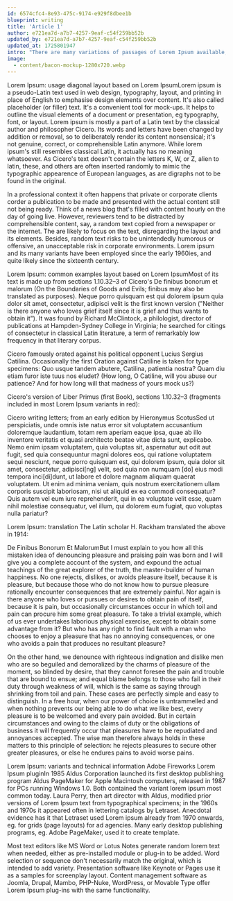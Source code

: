 ```yaml
---
id: 6574cfc4-8e93-475c-9174-e929f8dbee1b
blueprint: writing
title: 'Article 1'
author: e721ea7d-a7b7-4257-9eaf-c54f259bb52b
updated_by: e721ea7d-a7b7-4257-9eaf-c54f259bb52b
updated_at: 1725801947
intro: "There are many variations of passages of Lorem Ipsum available, but the majority have suffered alteration in some form, by injected humour, or randomised words which don't look even slightly believable. If you are going to use a passage of Lorem Ipsum, you need to be sure there isn't anything embarrassing hidden in the middle of text. All the Lorem Ipsum generators on the Internet tend to."
image:
  - content/bacon-mockup-1280x720.webp
---
```

Lorem Ipsum: usage
diagonal layout based on Lorem IpsumLorem ipsum is a pseudo-Latin text used in web design, typography, layout, and printing in place of English to emphasise design elements over content. It's also called placeholder (or filler) text. It's a convenient tool for mock-ups. It helps to outline the visual elements of a document or presentation, eg typography, font, or layout. Lorem ipsum is mostly a part of a Latin text by the classical author and philosopher Cicero. Its words and letters have been changed by addition or removal, so to deliberately render its content nonsensical; it's not genuine, correct, or comprehensible Latin anymore. While lorem ipsum's still resembles classical Latin, it actually has no meaning whatsoever. As Cicero's text doesn't contain the letters K, W, or Z, alien to latin, these, and others are often inserted randomly to mimic the typographic appearence of European languages, as are digraphs not to be found in the original.

In a professional context it often happens that private or corporate clients corder a publication to be made and presented with the actual content still not being ready. Think of a news blog that's filled with content hourly on the day of going live. However, reviewers tend to be distracted by comprehensible content, say, a random text copied from a newspaper or the internet. The are likely to focus on the text, disregarding the layout and its elements. Besides, random text risks to be unintendedly humorous or offensive, an unacceptable risk in corporate environments. Lorem ipsum and its many variants have been employed since the early 1960ies, and quite likely since the sixteenth century.

Lorem Ipsum: common examples
layout based on Lorem IpsumMost of its text is made up from sections 1.10.32–3 of Cicero's De finibus bonorum et malorum (On the Boundaries of Goods and Evils; finibus may also be translated as purposes). Neque porro quisquam est qui dolorem ipsum quia dolor sit amet, consectetur, adipisci velit is the first known version ("Neither is there anyone who loves grief itself since it is grief and thus wants to obtain it"). It was found by Richard McClintock, a philologist, director of publications at Hampden-Sydney College in Virginia; he searched for citings of consectetur in classical Latin literature, a term of remarkably low frequency in that literary corpus.

Cicero famously orated against his political opponent Lucius Sergius Catilina. Occasionally the first Oration against Catiline is taken for type specimens: Quo usque tandem abutere, Catilina, patientia nostra? Quam diu etiam furor iste tuus nos eludet? (How long, O Catiline, will you abuse our patience? And for how long will that madness of yours mock us?)

Cicero's version of Liber Primus (first Book), sections 1.10.32–3 (fragments included in most Lorem Ipsum variants in red):

Cicero writing letters; from an early edition by Hieronymus ScotusSed ut perspiciatis, unde omnis iste natus error sit voluptatem accusantium doloremque laudantium, totam rem aperiam eaque ipsa, quae ab illo inventore veritatis et quasi architecto beatae vitae dicta sunt, explicabo. Nemo enim ipsam voluptatem, quia voluptas sit, aspernatur aut odit aut fugit, sed quia consequuntur magni dolores eos, qui ratione voluptatem sequi nesciunt, neque porro quisquam est, qui dolorem ipsum, quia dolor sit amet, consectetur, adipisci[ng] velit, sed quia non numquam [do] eius modi tempora inci[di]dunt, ut labore et dolore magnam aliquam quaerat voluptatem. Ut enim ad minima veniam, quis nostrum exercitationem ullam corporis suscipit laboriosam, nisi ut aliquid ex ea commodi consequatur? Quis autem vel eum iure reprehenderit, qui in ea voluptate velit esse, quam nihil molestiae consequatur, vel illum, qui dolorem eum fugiat, quo voluptas nulla pariatur?

Lorem Ipsum: translation
The Latin scholar H. Rackham translated the above in 1914:

De Finibus Bonorum Et MalorumBut I must explain to you how all this mistaken idea of denouncing pleasure and praising pain was born and I will give you a complete account of the system, and expound the actual teachings of the great explorer of the truth, the master-builder of human happiness. No one rejects, dislikes, or avoids pleasure itself, because it is pleasure, but because those who do not know how to pursue pleasure rationally encounter consequences that are extremely painful. Nor again is there anyone who loves or pursues or desires to obtain pain of itself, because it is pain, but occasionally circumstances occur in which toil and pain can procure him some great pleasure. To take a trivial example, which of us ever undertakes laborious physical exercise, except to obtain some advantage from it? But who has any right to find fault with a man who chooses to enjoy a pleasure that has no annoying consequences, or one who avoids a pain that produces no resultant pleasure?

On the other hand, we denounce with righteous indignation and dislike men who are so beguiled and demoralized by the charms of pleasure of the moment, so blinded by desire, that they cannot foresee the pain and trouble that are bound to ensue; and equal blame belongs to those who fail in their duty through weakness of will, which is the same as saying through shrinking from toil and pain. These cases are perfectly simple and easy to distinguish. In a free hour, when our power of choice is untrammelled and when nothing prevents our being able to do what we like best, every pleasure is to be welcomed and every pain avoided. But in certain circumstances and owing to the claims of duty or the obligations of business it will frequently occur that pleasures have to be repudiated and annoyances accepted. The wise man therefore always holds in these matters to this principle of selection: he rejects pleasures to secure other greater pleasures, or else he endures pains to avoid worse pains.

Lorem Ipsum: variants and technical information
Adobe Fireworks Lorem Ipsum pluginIn 1985 Aldus Corporation launched its first desktop publishing program Aldus PageMaker for Apple Macintosh computers, released in 1987 for PCs running Windows 1.0. Both contained the variant lorem ipsum most common today. Laura Perry, then art director with Aldus, modified prior versions of Lorem Ipsum text from typographical specimens; in the 1960s and 1970s it appeared often in lettering catalogs by Letraset. Anecdotal evidence has it that Letraset used Lorem ipsum already from 1970 onwards, eg. for grids (page layouts) for ad agencies. Many early desktop publishing programs, eg. Adobe PageMaker, used it to create template.

Most text editors like MS Word or Lotus Notes generate random lorem text when needed, either as pre-installed module or plug-in to be added. Word selection or sequence don't necessarily match the original, which is intended to add variety. Presentation software like Keynote or Pages use it as a samples for screenplay layout. Content management software as Joomla, Drupal, Mambo, PHP-Nuke, WordPress, or Movable Type offer Lorem Ipsum plug-ins with the same functionality.